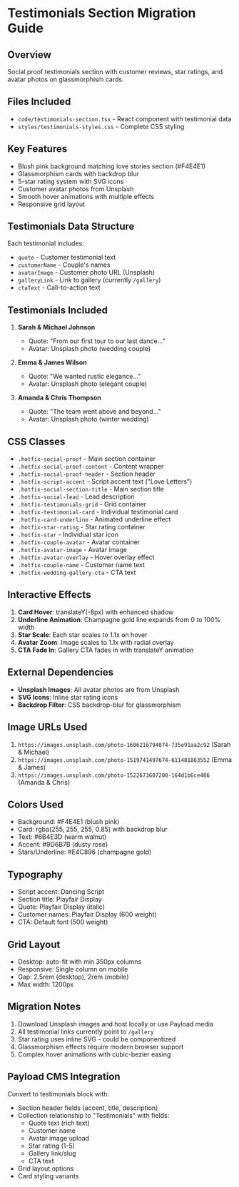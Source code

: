 # Testimonials Section Migration Guide

## Overview
Social proof testimonials section with customer reviews, star ratings, and avatar photos on glassmorphism cards.

## Files Included
- `code/testimonials-section.tsx` - React component with testimonial data
- `styles/testimonials-styles.css` - Complete CSS styling

## Key Features
- Blush pink background matching love stories section (#F4E4E1)
- Glassmorphism cards with backdrop blur
- 5-star rating system with SVG icons
- Customer avatar photos from Unsplash
- Smooth hover animations with multiple effects
- Responsive grid layout

## Testimonials Data Structure
Each testimonial includes:
- `quote` - Customer testimonial text
- `customerName` - Couple's names
- `avatarImage` - Customer photo URL (Unsplash)
- `galleryLink` - Link to gallery (currently `/gallery`)
- `ctaText` - Call-to-action text

## Testimonials Included
1. **Sarah & Michael Johnson**
   - Quote: "From our first tour to our last dance..."
   - Avatar: Unsplash photo (wedding couple)

2. **Emma & James Wilson**
   - Quote: "We wanted rustic elegance..."
   - Avatar: Unsplash photo (elegant couple)

3. **Amanda & Chris Thompson**
   - Quote: "The team went above and beyond..."
   - Avatar: Unsplash photo (winter wedding)

## CSS Classes
- `.hotfix-social-proof` - Main section container
- `.hotfix-social-proof-content` - Content wrapper
- `.hotfix-social-proof-header` - Section header
- `.hotfix-script-accent` - Script accent text ("Love Letters")
- `.hotfix-social-section-title` - Main section title
- `.hotfix-social-lead` - Lead description
- `.hotfix-testimonials-grid` - Grid container
- `.hotfix-testimonial-card` - Individual testimonial card
- `.hotfix-card-underline` - Animated underline effect
- `.hotfix-star-rating` - Star rating container
- `.hotfix-star` - Individual star icon
- `.hotfix-couple-avatar` - Avatar container
- `.hotfix-avatar-image` - Avatar image
- `.hotfix-avatar-overlay` - Hover overlay effect
- `.hotfix-couple-name` - Customer name text
- `.hotfix-wedding-gallery-cta` - CTA text

## Interactive Effects
1. **Card Hover**: translateY(-8px) with enhanced shadow
2. **Underline Animation**: Champagne gold line expands from 0 to 100% width
3. **Star Scale**: Each star scales to 1.1x on hover
4. **Avatar Zoom**: Image scales to 1.1x with radial overlay
5. **CTA Fade In**: Gallery CTA fades in with translateY animation

## External Dependencies
- **Unsplash Images**: All avatar photos are from Unsplash
- **SVG Icons**: Inline star rating icons
- **Backdrop Filter**: CSS backdrop-blur for glassmorphism

## Image URLs Used
1. `https://images.unsplash.com/photo-1606216794074-735e91aa2c92` (Sarah & Michael)
2. `https://images.unsplash.com/photo-1519741497674-611481863552` (Emma & James)  
3. `https://images.unsplash.com/photo-1522673607200-164d1b6ce486` (Amanda & Chris)

## Colors Used
- Background: #F4E4E1 (blush pink)
- Card: rgba(255, 255, 255, 0.85) with backdrop blur
- Text: #6B4E3D (warm walnut)
- Accent: #9D6B7B (dusty rose)
- Stars/Underline: #E4C896 (champagne gold)

## Typography
- Script accent: Dancing Script
- Section title: Playfair Display
- Quote: Playfair Display (italic)
- Customer names: Playfair Display (600 weight)
- CTA: Default font (500 weight)

## Grid Layout
- Desktop: auto-fit with min 350px columns
- Responsive: Single column on mobile
- Gap: 2.5rem (desktop), 2rem (mobile)
- Max width: 1200px

## Migration Notes
1. Download Unsplash images and host locally or use Payload media
2. All testimonial links currently point to `/gallery`
3. Star rating uses inline SVG - could be componentized
4. Glassmorphism effects require modern browser support
5. Complex hover animations with cubic-bezier easing

## Payload CMS Integration
Convert to testimonials block with:
- Section header fields (accent, title, description)
- Collection relationship to "Testimonials" with fields:
  - Quote text (rich text)
  - Customer name
  - Avatar image upload
  - Star rating (1-5)
  - Gallery link/slug
  - CTA text
- Grid layout options
- Card styling variants